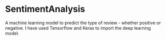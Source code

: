 # SentimentAnalysis
A machine learning model to predict the type of review - whether positive or negative.
I have used Tensorflow and Keras to import the deep learning model.
